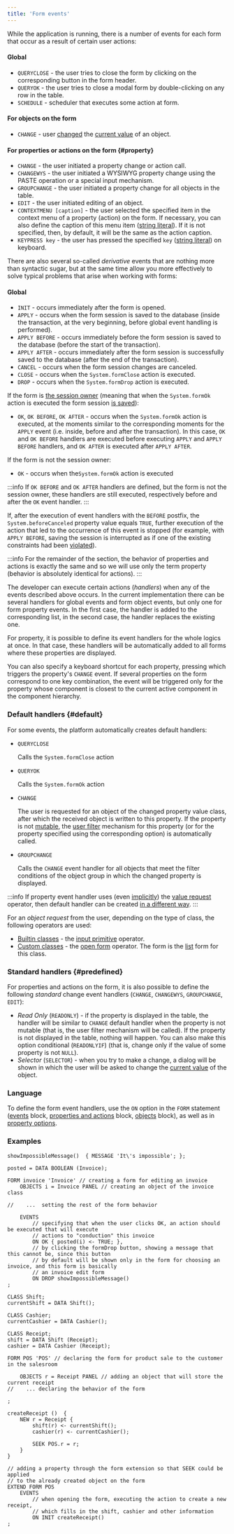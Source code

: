 ```yaml
---
title: 'Form events'
---
```


While the application is running, there is a number of events for each form that occur as a result of certain user actions:

#### Global

-   `QUERYCLOSE` - the user tries to close the form by clicking on the corresponding button in the form header.
-   `QUERYOK` - the user tries to close a modal form by double-clicking on any row in the table.
-   `SCHEDULE` - scheduler that executes some action at form.

#### For objects on the form

-   `CHANGE` - user [changed](Interactive_view.md#objects) the [current value](Form_structure.md#currentObject) of an object.

#### For properties or actions on the form {#property}

-   `CHANGE` - the user initiated a property change or action call.
-   `CHANGEWYS` - the user initiated a WYSIWYG property change using the PASTE operation or a special input mechanism. 
-   `GROUPCHANGE` - the user initiated a property change for all objects in the table.
-   `EDIT` - the user initiated editing of an object.
-   `CONTEXTMENU [caption]` - the user selected the specified item in the context menu of a property (action) on the form. If necessary, you can also define the caption of this menu item ([string literal](Literals.md#strliteral)). If it is not specified, then, by default, it will be the same as the action caption.
-   `KEYPRESS key` - the user has pressed the specified `key` ([string literal](Literals.md#strliteral)) on keyboard.

There are also several so-called *derivative* events that are nothing more than syntactic sugar, but at the same time allow you more effectively to solve typical problems that arise when working with forms:

#### Global

-   `INIT` - occurs immediately after the form is opened.
-   `APPLY` - occurs when the form session is saved to the database (inside the transaction, at the very beginning, before global event handling is performed).
-   `APPLY BEFORE` - occurs immediately before the form session is saved to the database (before the start of the transaction).
-   `APPLY AFTER` - occurs immediately after the form session is successfully saved to the database (after the end of the transaction).
-   `CANCEL` - occurs when the form session changes are canceled.
-   `CLOSE` - occurs when the `System.formClose` action is executed.
-   `DROP` - occurs when the `System.formDrop` action is executed.


If the form is [the session owner](Interactive_view.md#owner) (meaning that when the `System.formOk` action is executed the form session [is saved](Apply_changes_APPLY.md)):

-   `OK`, `OK BEFORE`, `OK AFTER` - occurs when the `System.formOk` action is executed, at the moments similar to the corresponding moments for the `APPLY` event (i.e. inside, before and after the transaction). In this case, `OK` and `OK BEFORE` handlers are executed before executing `APPLY` and `APPLY BEFORE` handlers, and `OK AFTER` is executed after `APPLY AFTER`.

If the form is not the session owner:

-   `OK` - occurs when the`System.formOk` action is executed

:::info
If `OK BEFORE` and `OK AFTER` handlers are defined, but the form is not the session owner, these handlers are still executed, respectively before and after the `OK` event handler.
:::

If, after the execution of event handlers with the `BEFORE` postfix, the `System.beforeCanceled` property value equals `TRUE`, further execution of the action that led to the occurrence of this event is stopped (for example, with `APPLY BEFORE`, saving the session is interrupted as if one of the existing constraints had been [violated](Constraints.md)).


:::info
For the remainder of the section, the behavior of properties and actions is exactly the same and so we will use only the term property (behavior is absolutely identical for actions).
:::

The developer can execute certain actions (*handlers*) when any of the events described above occurs. In the current implementation there can be several handlers for global events and form object events, but only one for form property events. In the first case, the handler is added to the corresponding list, in the second case, the handler replaces the existing one.

For property, it is possible to define its event handlers for the whole logics at once. In that case, these handlers will be automatically added to all forms where these properties are displayed.

<a className="lsdoc-anchor" id="keyboard"/>

You can also specify a keyboard shortcut for each property, pressing which triggers the property's `CHANGE` event. If several properties on the form correspond to one key combination, the event will be triggered only for the property whose component is closest to the current active component in the component hierarchy.

### Default handlers {#default}

For some events, the platform automatically creates default handlers:

- `QUERYCLOSE`

    Calls the `System.formClose` action

- `QUERYOK`

    Calls the `System.formOk` action

- `CHANGE`

    The user is requested for an object of the changed property value class, after which the received object is written to this property. If the property is not [mutable](Property_change_CHANGE.md#changeable), the [user filter](Interactive_view.md#userfilters) mechanism for this property (or for the property specified using the corresponding option) is automatically called.

- `GROUPCHANGE`

    Calls the `CHANGE` event handler for all objects that meet the filter conditions of the object group in which the changed property is displayed. 


:::info
If property event handler uses (even [implicitly](Value_request_REQUEST.md#implicit)) the [value request](Value_request_REQUEST.md) operator, then default handler can be created [in a different way](Value_request_REQUEST.md#defaultChange).
:::

<a className="lsdoc-anchor" id="queryValue"/>

For an *object request* from the user, depending on the type of class, the following operators are used:

-   [Builtin classes](Built-in_classes.md) - the [input primitive](Primitive_input_INPUT.md) operator.
-   [Custom classes](User_classes.md) - the [open form](In_an_interactive_view_SHOW_DIALOG.md) operator. The form is the [list](Interactive_view.md#edtClass) form for this class. 

### Standard handlers {#predefined}

For properties and actions on the form, it is also possible to define the following *standard* change event handlers (`CHANGE`, `CHANGEWYS`, `GROUPCHANGE`, `EDIT`): 

-   *Read Only* (`READONLY`) - if the property is displayed in the table, the handler will be similar to `CHANGE` default handler when the property is not mutable (that is, the user filter mechanism will be called). If the property is not displayed in the table, nothing will happen. You can also make this option conditional (`READONLYIF`) (that is, change only if the value of some property is not `NULL`).
-   *Selector* (`SELECTOR`) - when you try to make a change, a dialog will be shown in which the user will be asked to change the [current value](Form_structure.md#currentObject) of the object.

### Language

To define the form event handlers, use the `ON` option in the `FORM` statement ([events](Event_block.md) block, [properties and actions](Properties_and_actions_block.md) block, [objects](Object_blocks.md#objects) block), as well as in [property options](Property_options.md). 

### Examples

```lsf
showImpossibleMessage()  { MESSAGE 'It\'s impossible'; };

posted = DATA BOOLEAN (Invoice);

FORM invoice 'Invoice' // creating a form for editing an invoice
    OBJECTS i = Invoice PANEL // creating an object of the invoice class

//    ...  setting the rest of the form behavior

    EVENTS
        // specifying that when the user clicks OK, an action should be executed that will execute
        // actions to "conduction" this invoice
        ON OK { posted(i) <- TRUE; }, 
        // by clicking the formDrop button, showing a message that this cannot be, since this button 
        // by default will be shown only in the form for choosing an invoice, and this form is basically 
        // an invoice edit form
        ON DROP showImpossibleMessage() 
;

CLASS Shift;
currentShift = DATA Shift();

CLASS Cashier;
currentCashier = DATA Cashier();

CLASS Receipt;
shift = DATA Shift (Receipt);
cashier = DATA Cashier (Receipt);

FORM POS 'POS' // declaring the form for product sale to the customer in the salesroom

    OBJECTS r = Receipt PANEL // adding an object that will store the current receipt
//    ... declaring the behavior of the form

;

createReceipt ()  {
    NEW r = Receipt {
        shift(r) <- currentShift();
        cashier(r) <- currentCashier();

        SEEK POS.r = r;
    }
}

// adding a property through the form extension so that SEEK could be applied
// to the already created object on the form
EXTEND FORM POS 
    EVENTS
        // when opening the form, executing the action to create a new receipt,
        // which fills in the shift, cashier and other information
        ON INIT createReceipt() 
;
```

  

